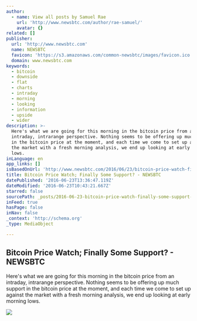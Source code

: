 ```yaml
---
author:
  - name: View all posts by Samuel Rae
    url: 'http://www.newsbtc.com/author/rae-samuel/'
    avatar: {}
related: []
publisher:
  url: 'http://www.newsbtc.com'
  name: NEWSBTC
  favicon: 'https://s3.amazonaws.com/common-newsbtc/images/favicon.ico'
  domain: www.newsbtc.com
keywords:
  - bitcoin
  - downside
  - flat
  - charts
  - intraday
  - morning
  - looking
  - information
  - upside
  - wider
description: >-
  Here's what we are going for this morning in the bitcoin price from an
  intraday, intrarange perspective. Nothing seems to be offering up much support
  in the bitcoin price at the moment, and each time we come to set up against
  the market with a fresh morning analysis, we end up looking at early morning
  lows.
inLanguage: en
app_links: []
isBasedOnUrl: 'http://www.newsbtc.com/2016/06/23/bitcoin-price-watch-finally-support/'
title: Bitcoin Price Watch; Finally Some Support? - NEWSBTC
datePublished: '2016-06-23T13:36:47.119Z'
dateModified: '2016-06-23T10:43:21.667Z'
starred: false
sourcePath: _posts/2016-06-23-bitcoin-price-watch-finally-some-support-newsbtc.md
inFeed: true
hasPage: false
inNav: false
_context: 'http://schema.org'
_type: MediaObject

---
```

<article style=""><h1>Bitcoin Price Watch; Finally Some Support? - NEWSBTC</h1><p>Here's what we are going for this morning in the bitcoin price from an intraday, intrarange perspective. Nothing seems to be offering up much support in the bitcoin price at the moment, and each time we come to set up against the market with a fresh morning analysis, we end up looking at early morning lows.</p><img src="http://s3.amazonaws.com/main-newsbtc-images/2016/06/23112505/Screen-Shot-2016-06-23-at-12.15.01.png" /></article>